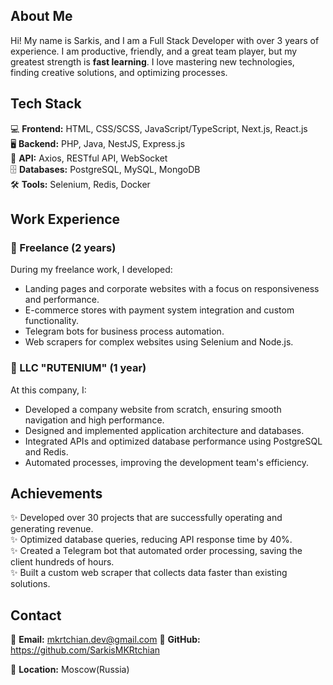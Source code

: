 ## About Me
Hi! My name is Sarkis, and I am a Full Stack Developer with over 3 years of experience. I am productive, friendly, and a great team player, but my greatest strength is **fast learning**. I love mastering new technologies, finding creative solutions, and optimizing processes.

## Tech Stack
💻 **Frontend:** HTML, CSS/SCSS, JavaScript/TypeScript, Next.js, React.js  
🖥 **Backend:** PHP, Java, NestJS, Express.js  
🔌 **API:** Axios, RESTful API, WebSocket  
🗄 **Databases:** PostgreSQL, MySQL, MongoDB  
🛠 **Tools:** Selenium, Redis, Docker  

## Work Experience
### 🚀 Freelance (2 years)
During my freelance work, I developed:
- Landing pages and corporate websites with a focus on responsiveness and performance.
- E-commerce stores with payment system integration and custom functionality.
- Telegram bots for business process automation.
- Web scrapers for complex websites using Selenium and Node.js.

### 🏢 LLC "RUTENIUM" (1 year)
At this company, I:
- Developed a company website from scratch, ensuring smooth navigation and high performance.
- Designed and implemented application architecture and databases.
- Integrated APIs and optimized database performance using PostgreSQL and Redis.
- Automated processes, improving the development team's efficiency.

## Achievements
✨ Developed over 30 projects that are successfully operating and generating revenue.  
✨ Optimized database queries, reducing API response time by 40%.  
✨ Created a Telegram bot that automated order processing, saving the client hundreds of hours.  
✨ Built a custom web scraper that collects data faster than existing solutions.  

## Contact
📩 **Email:** mkrtchian.dev@gmail.com 
🔗 **GitHub:** https://github.com/SarkisMKRtchian

📍 **Location:** Moscow(Russia)

